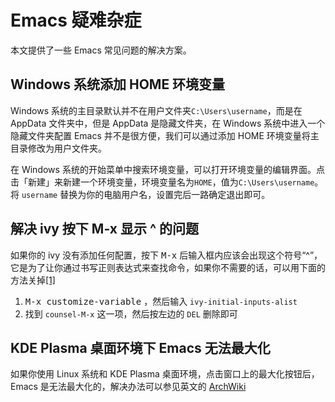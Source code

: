 # Emacs 疑难杂症

本文提供了一些 Emacs 常见问题的解决方案。

## Windows 系统添加 HOME 环境变量

Windows 系统的主目录默认并不在用户文件夹`C:\Users\username`，而是在 AppData 文件夹中，但是 AppData 是隐藏文件夹，在 Windows 系统中进入一个隐藏文件夹配置 Emacs 并不是很方便，我们可以通过添加 HOME 环境变量将主目录修改为用户文件夹。

在 Windows 系统的开始菜单中搜索环境变量，可以打开环境变量的编辑界面。点击「新建」来新建一个环境变量，环境变量名为`HOME`，值为`C:\Users\username`。将 `username` 替换为你的电脑用户名，设置完后一路确定退出即可。

## 解决 ivy 按下 M-x 显示 ^ 的问题

如果你的 ivy 没有添加任何配置，按下 <kbd>M-x</kbd>  后输入框内应该会出现这个符号“^”，它是为了让你通过书写正则表达式来查找命令，如果你不需要的话，可以用下面的方法关掉[[1]](https://stackoverflow.com/questions/69326308/how-can-i-prevent-swiper-from-showing-in-spacemacs)

1. <kbd>M-x customize-variable</kbd> ，然后输入 `ivy-initial-inputs-alist`
2. 找到 `counsel-M-x` 这一项，然后按左边的 `DEL` 删除即可

## KDE Plasma 桌面环境下 Emacs 无法最大化

如果你使用 Linux 系统和 KDE Plasma 桌面环境，点击窗口上的最大化按钮后，Emacs 是无法最大化的，解决办法可以参见英文的 [ArchWiki](https://wiki.archlinux.org/title/Emacs#Improper_window_resizing_in_KDE)
